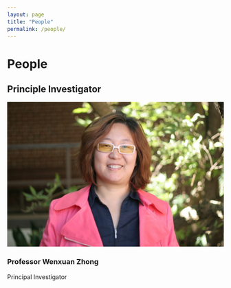 ```yaml
---
layout: page
title: "People"
permalink: /people/
---
```


# People
## Principle Investigator

<div class="team-member">
    <img src=/assets/Wenxuan_Zhong.jpeg" alt="Wenxuan_Zhong">
    <div class="description">
        <h3>Professor Wenxuan Zhong</h3>
        <p>Principal Investigator</p>
        <!-- More description if necessary -->
    </div>
</div>
